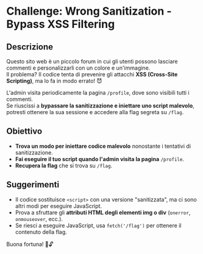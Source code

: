 # Challenge: Wrong Sanitization - Bypass XSS Filtering

## Descrizione
Questo sito web è un piccolo forum in cui gli utenti possono lasciare commenti e personalizzarli con un colore e un'immagine.  
Il problema? Il codice tenta di prevenire gli attacchi **XSS (Cross-Site Scripting)**, ma lo fa in modo errato! 😈

L'admin visita periodicamente la pagina `/profile`, dove sono visibili tutti i commenti.  
Se riuscissi a **bypassare la sanitizzazione e iniettare uno script malevolo**, potresti ottenere la sua sessione e accedere alla flag segreta su `/flag`.

## Obiettivo
- **Trova un modo per iniettare codice malevolo** nonostante i tentativi di sanitizzazione.
- **Fai eseguire il tuo script quando l'admin visita la pagina** `/profile`.
- **Recupera la flag** che si trova su `/flag`.

## Suggerimenti
- Il codice sostituisce `<script>` con una versione "sanitizzata", ma ci sono altri modi per eseguire JavaScript.
- Prova a sfruttare gli **attributi HTML degli elementi img o div** (`onerror`, `onmouseover`, ecc.).
- Se riesci a eseguire JavaScript, usa `fetch('/flag')` per ottenere il contenuto della flag.

[//]: # (- Esempio di payload: `1" onerror="fetch&#40;'/flag'&#41;.then&#40;response => response.text&#40;&#41;&#41;.then&#40;flag => { fetch&#40;'/' + encodeURIComponent&#40;flag&#41;&#41;; }&#41;;"`)

Buona fortuna! 🚀🔓
